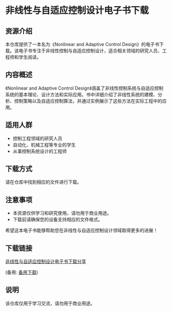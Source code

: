 # 非线性与自适应控制设计电子书下载

## 资源介绍

本仓库提供了一本名为《Nonlinear and Adaptive Control Design》的电子书下载。该电子书专注于非线性控制与自适应控制设计，适合相关领域的研究人员、工程师和学生阅读。

## 内容概述

《Nonlinear and Adaptive Control Design》涵盖了非线性控制系统与自适应控制系统的基本理论、设计方法和实际应用。书中详细介绍了非线性系统的建模、分析、控制策略以及自适应控制算法，并通过实例展示了这些方法在实际工程中的应用。

## 适用人群

- 控制工程领域的研究人员
- 自动化、机械工程等专业的学生
- 从事控制系统设计的工程师

## 下载方式

请在仓库中找到相应的文件进行下载。

## 注意事项

- 本资源仅供学习和研究使用，请勿用于商业用途。
- 下载前请确保您的设备支持相应的文件格式。

希望这本电子书能够帮助您在非线性与自适应控制设计领域取得更多的进展！

## 下载链接
[非线性与自适应控制设计电子书下载分享](https://pan.quark.cn/s/d027a6fb2f40) 

(备用: [备用下载](https://pan.baidu.com/s/1sHV2JsrYccECocEt1azVPQ?pwd=1234))

## 说明

该仓库仅用于学习交流，请勿用于商业用途。
